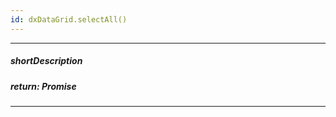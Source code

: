 ```yaml
---
id: dxDataGrid.selectAll()
---
```

---
##### shortDescription
<!-- Description goes here -->

##### return: Promise<void>
<!-- Description goes here -->

---
<!-- Description goes here -->